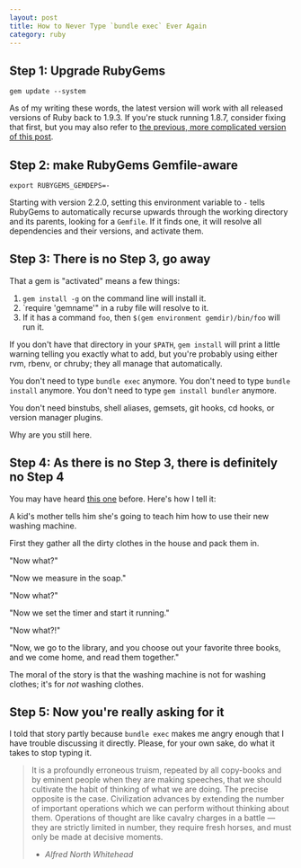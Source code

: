 ```yaml
---
layout: post
title: How to Never Type `bundle exec` Ever Again
category: ruby
---
```

## Step 1: Upgrade RubyGems
    gem update --system
    
As of my writing these words, the latest version will work with all released 
versions of Ruby back to 1.9.3.  If you're stuck running 1.8.7, consider fixing
that first, but you may also refer to [the previous, more 
complicated version of this post](https://github.com/nicknovitski/nicknovitski.github.io/blob/4516cdf7210bc4cf780cef72627189dc3cea8671/_posts/2012-10-19-how-to-never-type-bundle-exec-ever-again.md).

## Step 2: make RubyGems Gemfile-aware
    export RUBYGEMS_GEMDEPS=-

Starting with version 2.2.0, setting this environment variable to `-` tells
RubyGems to automatically recurse upwards through the working directory and its
parents, looking for a `Gemfile`.  If it finds one, it will resolve all dependencies
and their versions, and activate them.

## Step 3: There is no Step 3, go away

That a gem is "activated" means a few things:

1. `gem install -g` on the command line will install it.
2. `require 'gemname'" in a ruby file will resolve to it.
3.  If it has a command `foo`, then `$(gem environment gemdir)/bin/foo` will run it.

If you don't have that directory in your `$PATH`, `gem install`
will print a little warning telling you exactly what to add, but you're probably using
either rvm, rbenv, or chruby; they all manage that automatically.

You don't need to type `bundle exec` anymore.  You don't need to type `bundle install`
anymore.  You don't need to type `gem install bundler` anymore.

You don't need binstubs, shell aliases, gemsets, git hooks, cd hooks, or version manager plugins.

Why are you still here.

## Step 4: As there is no Step 3, there is definitely no Step 4

You may have heard 
[this one](http://www.ted.com/talks/hans_rosling_and_the_magic_washing_machine/transcript?language=en)
before.  Here's how I tell it:

A kid's mother tells him she's going to teach him how to use their new washing machine.

First they gather all the dirty clothes in the house and pack them in.

"Now what?"

"Now we measure in the soap."

"Now what?"

"Now we set the timer and start it running."

"Now what?!"

"Now, we go to the library, and you choose out your favorite three books, and we come home, and read them together."

The moral of the story is that the washing machine is not for washing clothes; it's for *not* washing clothes.

## Step 5: Now you're really asking for it

I told that story partly because `bundle exec` makes me angry enough that I have trouble
discussing it directly. Please, for your own sake, do what it takes to stop typing it.

> It is a profoundly erroneous truism, repeated by all copy-books and by eminent people when they are making speeches, that we should cultivate the habit of thinking of what we are doing. The precise opposite is the case. Civilization advances by extending the number of important operations which we can perform without thinking about them. Operations of thought are like cavalry charges in a battle — they are strictly limited in number, they require fresh horses, and must only be made at decisive moments.
>
>- <cite>Alfred North Whitehead</cite>
